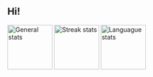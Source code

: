 ## Hi!

<div>
  <img height=101 align=center src="https://github-readme-stats.vercel.app/api?username=IX-0&theme=vue-dark&hide_border=true&count_private=true" alt="General stats">
  <img height=101 align=center src="https://github-readme-streak-stats.herokuapp.com/?user=IX-0&theme=vue-dark&hide_border=true" alt="Streak stats"> 
  <img height=101 align=center src="https://github-readme-stats.vercel.app/api/top-langs/?username=IX-0&theme=vue-dark&show_icons=true&hide_border=true&layout=compact&count_private=true" alt="Languague stats">
</div>

## 
